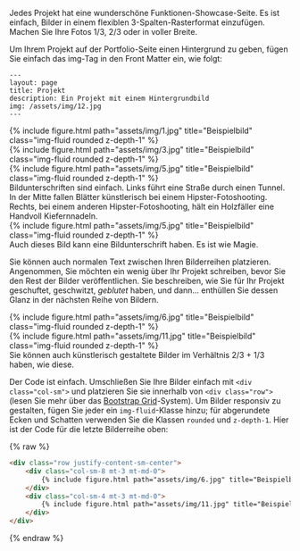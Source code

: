 Jedes Projekt hat eine wunderschöne Funktionen-Showcase-Seite.
Es ist einfach, Bilder in einem flexiblen 3-Spalten-Rasterformat einzufügen.
Machen Sie Ihre Fotos 1/3, 2/3 oder in voller Breite.

Um Ihrem Projekt auf der Portfolio-Seite einen Hintergrund zu geben, fügen Sie einfach das img-Tag in den Front Matter ein, wie folgt:

    ---
    layout: page
    title: Projekt
    description: Ein Projekt mit einem Hintergrundbild
    img: /assets/img/12.jpg
    ---

<div class="row">
    <div class="col-sm mt-3 mt-md-0">
        {% include figure.html path="assets/img/1.jpg" title="Beispielbild" class="img-fluid rounded z-depth-1" %}
    </div>
    <div class="col-sm mt-3 mt-md-0">
        {% include figure.html path="assets/img/3.jpg" title="Beispielbild" class="img-fluid rounded z-depth-1" %}
    </div>
    <div class="col-sm mt-3 mt-md-0">
        {% include figure.html path="assets/img/5.jpg" title="Beispielbild" class="img-fluid rounded z-depth-1" %}
    </div>
</div>
<div class="caption">
    Bildunterschriften sind einfach. Links führt eine Straße durch einen Tunnel. In der Mitte fallen Blätter künstlerisch bei einem Hipster-Fotoshooting. Rechts, bei einem anderen Hipster-Fotoshooting, hält ein Holzfäller eine Handvoll Kiefernnadeln.
</div>
<div class="row">
    <div class="col-sm mt-3 mt-md-0">
        {% include figure.html path="assets/img/5.jpg" title="Beispielbild" class="img-fluid rounded z-depth-1" %}
    </div>
</div>
<div class="caption">
    Auch dieses Bild kann eine Bildunterschrift haben. Es ist wie Magie.
</div>

Sie können auch normalen Text zwischen Ihren Bilderreihen platzieren.
Angenommen, Sie möchten ein wenig über Ihr Projekt schreiben, bevor Sie den Rest der Bilder veröffentlichen.
Sie beschreiben, wie Sie für Ihr Projekt geschuftet, geschwitzt, *geblutet* haben, und dann... enthüllen Sie dessen Glanz in der nächsten Reihe von Bildern.


<div class="row justify-content-sm-center">
    <div class="col-sm-8 mt-3 mt-md-0">
        {% include figure.html path="assets/img/6.jpg" title="Beispielbild" class="img-fluid rounded z-depth-1" %}
    </div>
    <div class="col-sm-4 mt-3 mt-md-0">
        {% include figure.html path="assets/img/11.jpg" title="Beispielbild" class="img-fluid rounded z-depth-1" %}
    </div>
</div>
<div class="caption">
    Sie können auch künstlerisch gestaltete Bilder im Verhältnis 2/3 + 1/3 haben, wie diese.
</div>


Der Code ist einfach.
Umschließen Sie Ihre Bilder einfach mit `<div class="col-sm">` und platzieren Sie sie innerhalb von `<div class="row">` (lesen Sie mehr über das <a href="https://getbootstrap.com/docs/4.4/layout/grid/">Bootstrap Grid</a>-System).
Um Bilder responsiv zu gestalten, fügen Sie jeder ein `img-fluid`-Klasse hinzu; für abgerundete Ecken und Schatten verwenden Sie die Klassen `rounded` und `z-depth-1`.
Hier ist der Code für die letzte Bilderreihe oben:

{% raw %}
```html
<div class="row justify-content-sm-center">
    <div class="col-sm-8 mt-3 mt-md-0">
        {% include figure.html path="assets/img/6.jpg" title="Beispielbild" class="img-fluid rounded z-depth-1" %}
    </div>
    <div class="col-sm-4 mt-3 mt-md-0">
        {% include figure.html path="assets/img/11.jpg" title="Beispielbild" class="img-fluid rounded z-depth-1" %}
    </div>
</div>
```
{% endraw %}
